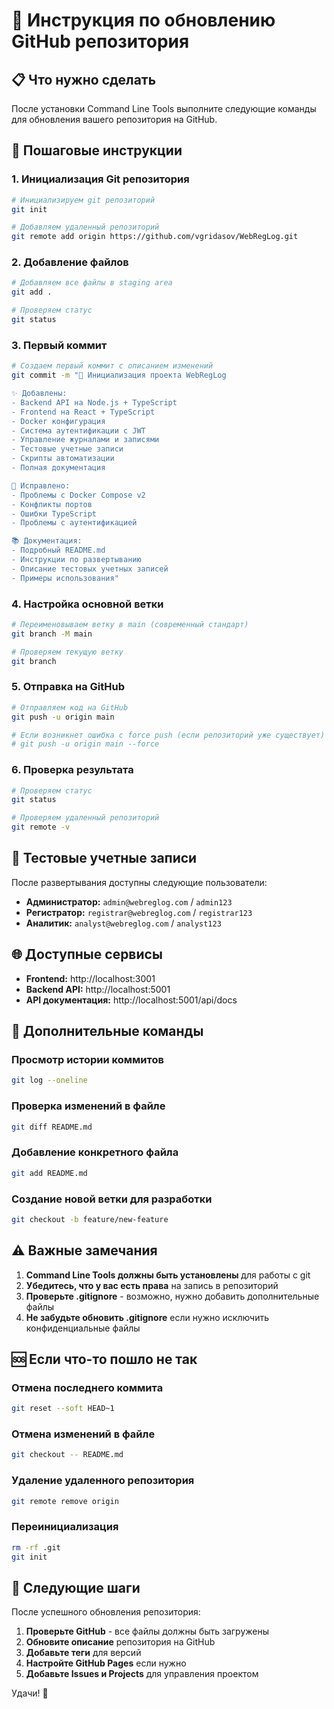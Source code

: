 # 🚀 Инструкция по обновлению GitHub репозитория

## 📋 Что нужно сделать

После установки Command Line Tools выполните следующие команды для обновления вашего репозитория на GitHub.

## 🔧 Пошаговые инструкции

### 1. Инициализация Git репозитория
```bash
# Инициализируем git репозиторий
git init

# Добавляем удаленный репозиторий
git remote add origin https://github.com/vgridasov/WebRegLog.git
```

### 2. Добавление файлов
```bash
# Добавляем все файлы в staging area
git add .

# Проверяем статус
git status
```

### 3. Первый коммит
```bash
# Создаем первый коммит с описанием изменений
git commit -m "🚀 Инициализация проекта WebRegLog

✨ Добавлены:
- Backend API на Node.js + TypeScript
- Frontend на React + TypeScript
- Docker конфигурация
- Система аутентификации с JWT
- Управление журналами и записями
- Тестовые учетные записи
- Скрипты автоматизации
- Полная документация

🔧 Исправлено:
- Проблемы с Docker Compose v2
- Конфликты портов
- Ошибки TypeScript
- Проблемы с аутентификацией

📚 Документация:
- Подробный README.md
- Инструкции по развертыванию
- Описание тестовых учетных записей
- Примеры использования"
```

### 4. Настройка основной ветки
```bash
# Переименовываем ветку в main (современный стандарт)
git branch -M main

# Проверяем текущую ветку
git branch
```

### 5. Отправка на GitHub
```bash
# Отправляем код на GitHub
git push -u origin main

# Если возникнет ошибка с force push (если репозиторий уже существует)
# git push -u origin main --force
```

### 6. Проверка результата
```bash
# Проверяем статус
git status

# Проверяем удаленный репозиторий
git remote -v
```

## 🔑 Тестовые учетные записи

После развертывания доступны следующие пользователи:

- **Администратор:** `admin@webreglog.com` / `admin123`
- **Регистратор:** `registrar@webreglog.com` / `registrar123`
- **Аналитик:** `analyst@webreglog.com` / `analyst123`

## 🌐 Доступные сервисы

- **Frontend:** http://localhost:3001
- **Backend API:** http://localhost:5001
- **API документация:** http://localhost:5001/api/docs

## 📝 Дополнительные команды

### Просмотр истории коммитов
```bash
git log --oneline
```

### Проверка изменений в файле
```bash
git diff README.md
```

### Добавление конкретного файла
```bash
git add README.md
```

### Создание новой ветки для разработки
```bash
git checkout -b feature/new-feature
```

## ⚠️ Важные замечания

1. **Command Line Tools должны быть установлены** для работы с git
2. **Убедитесь, что у вас есть права** на запись в репозиторий
3. **Проверьте .gitignore** - возможно, нужно добавить дополнительные файлы
4. **Не забудьте обновить .gitignore** если нужно исключить конфиденциальные файлы

## 🆘 Если что-то пошло не так

### Отмена последнего коммита
```bash
git reset --soft HEAD~1
```

### Отмена изменений в файле
```bash
git checkout -- README.md
```

### Удаление удаленного репозитория
```bash
git remote remove origin
```

### Переинициализация
```bash
rm -rf .git
git init
```

## 🎯 Следующие шаги

После успешного обновления репозитория:

1. **Проверьте GitHub** - все файлы должны быть загружены
2. **Обновите описание** репозитория на GitHub
3. **Добавьте теги** для версий
4. **Настройте GitHub Pages** если нужно
5. **Добавьте Issues и Projects** для управления проектом

Удачи! 🚀
